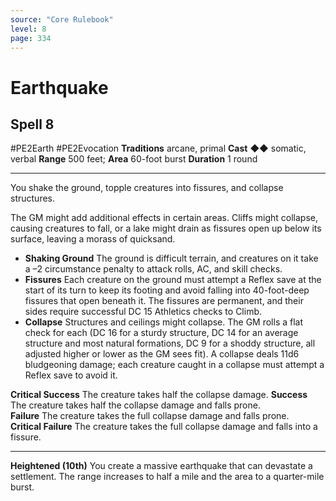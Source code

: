 ```yaml
---
source: "Core Rulebook"
level: 8
page: 334
---
```


# Earthquake
## Spell 8
#PE2Earth #PE2Evocation
**Traditions** arcane, primal
**Cast** ◆◆ somatic, verbal
**Range** 500 feet; **Area** 60-foot burst
**Duration** 1 round

-----
You shake the ground, topple creatures into fissures, and collapse structures.

The GM might add additional effects in certain areas. Cliffs might collapse, causing creatures to fall, or a lake might drain as fissures open up below its surface, leaving a morass of quicksand.
- **Shaking Ground** The ground is difficult terrain, and creatures on it take a –2 circumstance penalty to attack rolls, AC, and skill checks.
- **Fissures** Each creature on the ground must attempt a Reflex save at the start of its turn to keep its footing and avoid falling into 40-foot-deep fissures that open beneath it. The fissures are permanent, and their sides require successful DC 15 Athletics checks to Climb.
- **Collapse** Structures and ceilings might collapse. The GM rolls a flat check for each (DC 16 for a sturdy structure, DC 14 for an average structure and most natural formations, DC 9 for a shoddy structure, all adjusted higher or lower as the GM sees fit). A collapse deals 11d6 bludgeoning damage; each creature caught in a collapse must attempt a Reflex save to avoid it.

**Critical Success** The creature takes half the collapse damage. **Success** The creature takes half the collapse damage and falls prone.  
**Failure** The creature takes the full collapse damage and falls prone.  
**Critical Failure** The creature takes the full collapse damage and falls into a fissure.  

---
**Heightened (10th)** You create a massive earthquake that can devastate a settlement. The range increases to half a mile and the area to a quarter-mile burst.